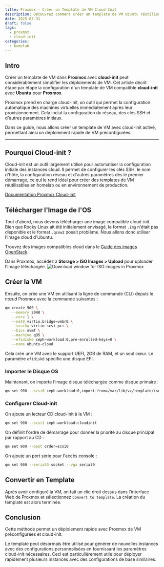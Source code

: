 ```yaml
---
title: Proxmox - Créer un Template de VM Cloud-Init
description: Découvrez comment créer un template de VM Ubuntu réutilisable avec cloud-init dans Proxmox pour accélérer et simplifier le déploiement de machines virtuelles.
date: 2025-03-31
draft: false
tags:
  - proxmox
  - cloud-init
categories:
  - homelab
---
```

## Intro

Créer un template de VM dans **Proxmox** avec **cloud-init** peut considérablement simplifier les déploiements de VM. Cet article décrit étape par étape la configuration d'un template de VM compatible **cloud-init** avec **Ubuntu** pour **Proxmox**.

Proxmox prend en charge cloud-init, un outil qui permet la configuration automatique des machines virtuelles immédiatement après leur provisionnement. Cela inclut la configuration du réseau, des clés SSH et d'autres paramètres initiaux.

Dans ce guide, nous allons créer un template de VM avec cloud-init activé, permettant ainsi un déploiement rapide de VM préconfigurées.

---
## Pourquoi Cloud-init ?

Cloud-init est un outil largement utilisé pour automatiser la configuration initiale des instances cloud. Il permet de configurer les clés SSH, le nom d'hôte, la configuration réseau et d'autres paramètres dès le premier démarrage, ce qui le rend idéal pour créer des templates de VM réutilisables en homelab ou en environnement de production.

[Documentation Proxmox Cloud-init](https://pve.proxmox.com/wiki/Cloud-Init_Support)

## Télécharger l'Image de l'OS

Tout d'abord, nous devons télécharger une image compatible cloud-init. Bien que Rocky Linux ait été initialement envisagé, le format `.img` n'était pas disponible et le format `.qcow2` posait problème. Nous allons donc utiliser l'image cloud d'Ubuntu.

Trouvez des images compatibles cloud dans le [Guide des images OpenStack](https://docs.openstack.org/image-guide/obtain-images.html).

Dans Proxmox, accédez à **Storage > ISO Images > Upload** pour uploader l'image téléchargée.
![Download window for ISO images in Proxmox](img/proxmox-download-iso-img.png)
## Créer la VM

Ensuite, on crée une VM en utilisant la ligne de commande (CLI) depuis le nœud Proxmox avec la commande suivantes :

```bash
qm create 900 \
   --memory 2048 \
   --core 1 \
   --net0 virtio,bridge=vmbr0 \
   --scsihw virtio-scsi-pci \
   --bios ovmf \
   --machine q35 \
   --efidisk0 ceph-workload:0,pre-enrolled-keys=0 \
   --name ubuntu-cloud
```

Cela crée une VM avec le support UEFI, 2GB de RAM, et un seul cœur. Le paramètre `efidisk0` spécifie une disque EFI.

### Importer le Disque OS

Maintenant, on importe l'image disque téléchargée comme disque primaire :

```bash
qm set 900 --scsi0 ceph-workload:0,import-from=/var/lib/vz/template/iso/noble-server-cloudimg-amd64.img
```

### Configurer Cloud-init

On ajoute un lecteur CD cloud-init à la VM : 

```bash
qm set 900 --scsi1 ceph-workload:cloudinit
```

On définit l'ordre de démarrage pour donner la priorité au disque principal par rapport au CD :

```bash
qm set 900 --boot order=scsi0
```

On ajoute un port série pour l'accès console :

```bash
qm set 900 --serial0 socket --vga serial0
```

## Convertir en Template

Après avoir configuré la VM, on fait un clic droit dessus dans l'interface Web de Proxmox et sélectionnez `Convert to template`. La création du template est alors terminée.

## Conclusion

Cette méthode permet un déploiement rapide avec Proxmox de VM préconfigurées et cloud-init.

Le template peut désormais être utilisé pour générer de nouvelles instances avec des configurations personnalisées en fournissant les paramètres cloud-init nécessaires. Ceci est particulièrement utile pour déployer rapidement plusieurs instances avec des configurations de base similaires.